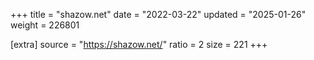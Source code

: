 +++
title = "shazow.net"
date = "2022-03-22"
updated = "2025-01-26"
weight = 226801

[extra]
source = "https://shazow.net/"
ratio = 2
size = 221
+++

